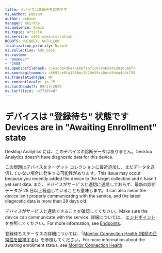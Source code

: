 ```yaml
---
title: デバイスは登録待ち状態です
ms.author: pebaum
author: pebaum
manager: mnirkhe
ms.audience: Admin
ms.topic: article
ms.service: o365-administration
ROBOTS: NOINDEX, NOFOLLOW
localization_priority: Normal
ms.collection: Adm_O365
ms.custom:
- "9000657"
- "2508"
ms.openlocfilehash: c5e1cdb4d6e456b6f1af1c0794bd04180205bbf7
ms.sourcegitcommit: c6692ce0fa1358ec3529e59ca0ecdfdea4cdc759
ms.translationtype: MT
ms.contentlocale: ja-JP
ms.lasthandoff: 09/14/2020
ms.locfileid: "47730740"
---
```

# <a name="devices-are-in-awaiting-enrollment-state"></a><span data-ttu-id="205fb-102">デバイスは "登録待ち" 状態です</span><span class="sxs-lookup"><span data-stu-id="205fb-102">Devices are in "Awaiting Enrollment" state</span></span>

<span data-ttu-id="205fb-103">Desktop Analytics には、このデバイスの診断データはありません。</span><span class="sxs-lookup"><span data-stu-id="205fb-103">Desktop Analytics doesn't have diagnostic data for this device.</span></span> 

<span data-ttu-id="205fb-104">この問題はデバイスをターゲット コレクションに最近追加し、まだデータを送信していない場合に発生する可能性があります。</span><span class="sxs-lookup"><span data-stu-id="205fb-104">This issue may occur because you recently added the device to the target collection and it hasn't yet sent data.</span></span> <span data-ttu-id="205fb-105">また、デバイスがサービスと適切に通信しておらず、最新の診断データが 28 日以上経過していることも意味します。</span><span class="sxs-lookup"><span data-stu-id="205fb-105">It can also mean the device isn't properly communicating with the service, and the latest diagnostic data is more than 28 days old.</span></span>

<span data-ttu-id="205fb-106">デバイスがサービスと通信できることを確認してください。</span><span class="sxs-lookup"><span data-stu-id="205fb-106">Make sure the device can communicate with the service.</span></span> <span data-ttu-id="205fb-107">詳細については、 [エンドポイント](https://docs.microsoft.com/configmgr/desktop-analytics/enable-data-sharing#endpoints)を参照してください。</span><span class="sxs-lookup"><span data-stu-id="205fb-107">For more information, see [Endpoints](https://docs.microsoft.com/configmgr/desktop-analytics/enable-data-sharing#endpoints).</span></span>

<span data-ttu-id="205fb-108">登録待ちステータスの詳細については、「[Monitor Connection Health (接続の正常性を監視する)](https://docs.microsoft.com/configmgr/desktop-analytics/monitor-connection-health#awaiting-enrollment)」を参照してください。</span><span class="sxs-lookup"><span data-stu-id="205fb-108">For more information about the awaiting enrollment status, see [Monitor Connection Health](https://docs.microsoft.com/configmgr/desktop-analytics/monitor-connection-health#awaiting-enrollment).</span></span>